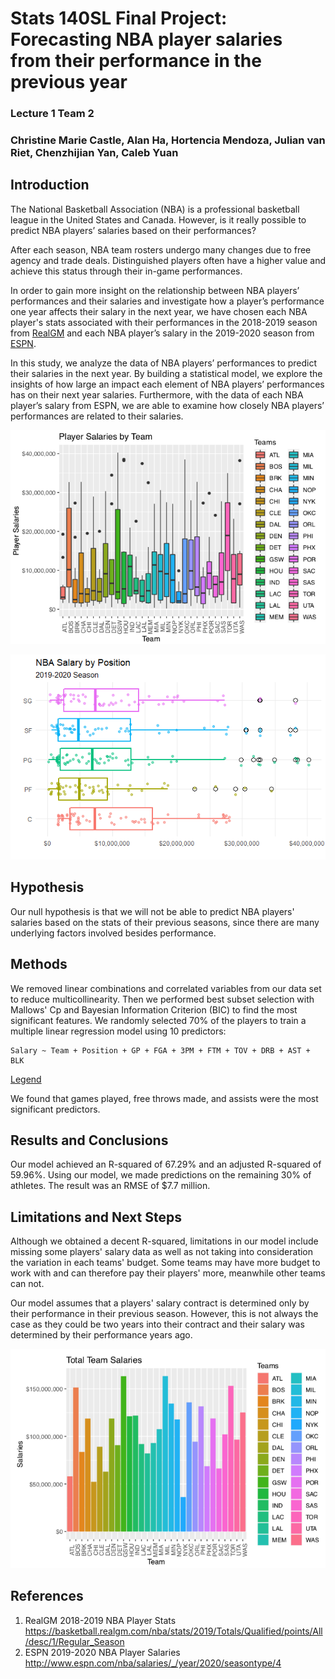 # Stats 140SL Final Project: Forecasting NBA player salaries from their performance in the previous year

### Lecture 1 Team 2

### Christine Marie Castle, Alan Ha, Hortencia Mendoza, Julian van Riet, Chenzhijian Yan, Caleb Yuan

## Introduction

The National Basketball Association (NBA) is a professional basketball league in the United States and Canada. However, is it really possible to predict NBA players’ salaries based on their performances?

After each season, NBA team rosters undergo many changes due to free agency and trade deals. Distinguished players often have a higher value and achieve this status through their in-game performances.

In order to gain more insight on the relationship between NBA players’ performances and their salaries and investigate how a player’s performance one year affects their salary in the next year, we have chosen each NBA player's stats associated with their performances in the 2018-2019 season from [RealGM](https://basketball.realgm.com/nba/stats/2019/Totals/Qualified/points/All/desc/1/Regular_Season) and each NBA player’s salary in the 2019-2020 season from [ESPN](http://www.espn.com/nba/salaries/_/year/2020/seasontype/4).

In this study, we analyze the data of NBA players’ performances to predict their salaries in the next year. By building a statistical model, we explore the insights of how large an impact each element of NBA players’ performances has on their next year salaries. Furthermore, with the data of each NBA player’s salary from ESPN, we are able to examine how closely NBA players’ performances are related to their salaries.

![2019-2020 Season Player Salaries by Team](/salaries_by_team.png)

![2019-2020 Season Player Salaries by Position](/salary_by_position.png)

## Hypothesis

Our null hypothesis is that we will not be able to predict NBA players' salaries based on the stats of their previous seasons, since there are many underlying factors involved besides performance.

## Methods

We removed linear combinations and correlated variables from our data set to reduce multicollinearity. Then we performed best subset selection with Mallows' Cp and Bayesian Information Criterion (BIC) to find the most significant features. We randomly selected 70\% of the players to train a multiple linear regression model using 10 predictors:

    Salary ~ Team + Position + GP + FGA + 3PM + FTM + TOV + DRB + AST + BLK

[Legend](https://basketball.realgm.com/info/glossary)

We found that games played, free throws made, and assists were the most significant predictors.

## Results and Conclusions

Our model achieved an R-squared of 67.29\% and an adjusted R-squared of 59.96\%. Using our model, we made predictions on the remaining 30\% of athletes. The result was an RMSE of \$7.7 million.

## Limitations and Next Steps

Although we obtained a decent R-squared, limitations in our model include missing some players' salary data as well as not taking into consideration the variation in each teams' budget. Some teams may have more budget to work with and can therefore pay their players' more, meanwhile other teams can not.

Our model assumes that a players' salary contract is determined only by their performance in their previous season. However, this is not always the case as they could be two years into their contract and their salary was determined by their performance years ago.

![2019-2020 Season Total Team Salaries](/total_team_salaries.png)

## References

1. RealGM 2018-2019 NBA Player Stats https://basketball.realgm.com/nba/stats/2019/Totals/Qualified/points/All/desc/1/Regular_Season
2. ESPN 2019-2020 NBA Player Salaries http://www.espn.com/nba/salaries/_/year/2020/seasontype/4
